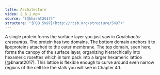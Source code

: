 ```yaml
---
title: Architecture
video: 2_6_1.mp4
source: "[@bharat2017]"
structure: "[PDB 5N97](http://rcsb.org/structure/5N97)"
---
```

A single protein forms the surface layer you just saw in *Caulobacter crescentus*. The protein has two domains. The bottom domain anchors it to lipoproteins attached to the outer membrane. The top domain, seen here, forms the canopy of the surface layer, organizing hierarchically into hexameric rosettes which in turn pack into a larger hexameric lattice [@bharat2017]. This lattice is flexible enough to curve around even narrow regions of the cell like the stalk you will see in Chapter 4.1.


